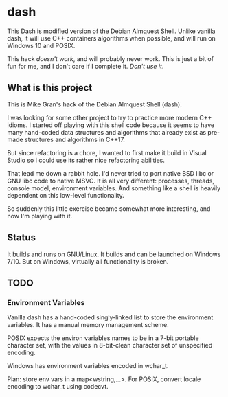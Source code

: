 # dash
This Dash is modified version of the Debian Almquest Shell.  Unlike vanilla dash,
it will use C++ containers algorithms when possible, and will run on Windows 10
and POSIX.

This hack *doesn't work*, and will probably never work.  This is just a bit of fun
for me, and I don't care if I complete it.  *Don't use it*.

## What is this project
This is Mike Gran's hack of the Debian Almquest Shell (dash).

I was looking for some other project to try to practice more modern C++ idioms.
I started off playing with this shell code because it seems to have many hand-coded
data structures and algorithms that already exist as pre-made structures and algorithms
in C++17.

But since refactoring is a chore, I wanted to first make it build in Visual Studio
so I could use its rather nice refactoring abilities.

That lead me down a rabbit hole.  I'd never tried to port native BSD libc or GNU libc
code to native MSVC.  It is all very different: processes, threads, console model,
environment variables.  And something like a shell is heavily dependent on this
low-level functionality.

So suddenly this little exercise became somewhat more interesting, and now I'm
playing with it.

## Status
It builds and runs on GNU/Linux.  It builds and can be launched on Windows 7/10.
But on Windows, virtually all functionality is broken.

## TODO
### Environment Variables
Vanilla dash has a hand-coded singly-linked list to store the environment variables.
It has a manual memory management scheme.

POSIX expects the environ variables names to be in a 7-bit portable character set,
with the values in 8-bit-clean character set of unspecified encoding.

Windows has environment variables encoded in wchar_t.

Plan: store env vars in a map<wstring,...>.  For POSIX, convert
locale encoding to wchar_t using codecvt.
